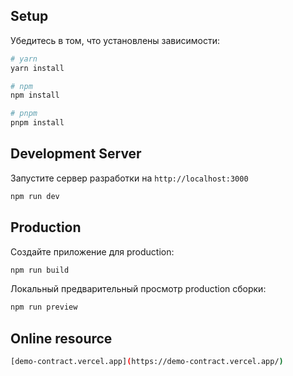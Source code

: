 ## Setup

Убедитесь в том, что установлены зависимости:

```bash
# yarn
yarn install

# npm
npm install

# pnpm
pnpm install
```

## Development Server

Запустите сервер разработки на `http://localhost:3000`

```bash
npm run dev
```

## Production

Создайте приложение для production:

```bash
npm run build
```

Локальный предварительный просмотр production сборки:

```bash
npm run preview
```

## Online resource

```bash
[demo-contract.vercel.app](https://demo-contract.vercel.app/)
```
